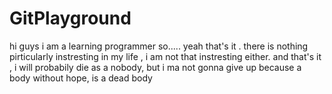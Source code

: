 # GitPlayground
hi guys i am a learning programmer so..... yeah that's it . there is nothing pirticularly instresting in my life , i am not that instresting either. and that's it , i will probabily die as a nobody, but i ma not gonna give up because a body without hope,
is a dead body
